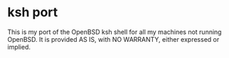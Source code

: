 # ksh port

This is my port of the OpenBSD ksh shell for all my machines not running
OpenBSD.  It is provided AS IS, with NO WARRANTY, either expressed or implied.
